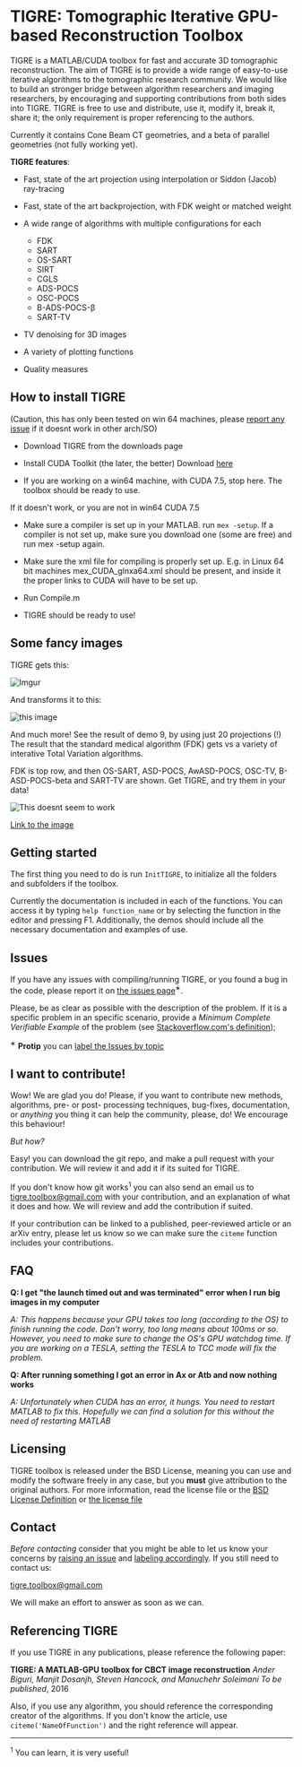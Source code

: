 TIGRE: Tomographic Iterative GPU-based Reconstruction Toolbox
======

TIGRE is a MATLAB/CUDA toolbox for fast and accurate 3D tomographic 
reconstruction. The aim of TIGRE is to provide a wide range of easy-to-use 
iterative algorithms to the tomographic research community. 
We would like to build an stronger bridge between algorithm researchers and
imaging researchers, by encouraging and supporting contributions from both sides into
TIGRE. TIGRE is free to use and distribute, use it, modify it, break it, share it; 
the only requirement is proper referencing to the authors.

Currently it contains Cone Beam CT geometries, and a beta of parallel geometries (not fully working yet). 


**TIGRE features**:

  - Fast, state of the art projection using interpolation or Siddon (Jacob) ray-tracing

  - Fast, state of the art backprojection, with FDK weight or matched weight 

  - A wide range of algorithms with multiple configurations for each 
      - FDK                    
      - SART                    
      - OS-SART                
      - SIRT                   
      - CGLS
      - ADS-POCS               
      - OSC-POCS              
      - B-ADS-POCS-&#946;       
      - SART-TV

  - TV denoising for 3D images

  - A variety of plotting functions

  - Quality measures


## How to install TIGRE

(Caution, this has only been tested on win 64 machines, please [report any 
issue][2] if it doesnt work in other arch/SO)
 
   - Download TIGRE from the downloads page
   
   - Install  CUDA Toolkit (the later, the better)
     Download [here][1]
   
   - If you are working on a win64 machine, with CUDA 7.5, stop here. The
     toolbox should be ready to use.

If it doesn't work, or you are not in win64 CUDA 7.5
   
   - Make sure a compiler is set up in your MATLAB. run `mex -setup`. If a 
     compiler is not set up, make sure you download one (some are free)
     and run mex -setup again.
   
   - Make sure the xml file for compiling is properly set up. E.g. in Linux 64 bit machines
     mex_CUDA_glnxa64.xml should be present, and inside it the proper links to CUDA will have to be set up.

   - Run Compile.m

   - TIGRE should be ready to use!


## Some fancy images

TIGRE gets this:

![Imgur](http://i.imgur.com/ahnFc05.gif?1)

And transforms it to this:

![this image](http://i.imgur.com/NcVEac2.gif?1)
 
And much more! See the result of demo 9, by using just 20 projections (!) The result that the standard medical algorithm (FDK) gets vs a variety of interative Total Variation algorithms. 

FDK is top row, and then OS-SART, ASD-POCS, AwASD-POCS, OSC-TV, B-ASD-POCS-beta and SART-TV are shown. Get TIGRE, and try them in your data!

![This doesnt seem to work](http://i.imgur.com/dnLqo1q.gif)

[Link to the image](http://i.imgur.com/dnLqo1q.gif)



## Getting started


The first thing you need to do is run `InitTIGRE`, to initialize all the 
folders and subfolders if the toolbox.

Currently the documentation is included in each of the functions. You can access it 
by typing `help function_name` or by selecting the function in the editor and pressing F1.
Additionally, the demos should include all the necessary documentation and examples of use.

## Issues

If you have any issues with compiling/running TIGRE, or you found a bug in
the code, please report it on [the issues page][2]<sup>&#8727;</sup>.

Please, be as clear as  possible with the description of the problem.
If it is a specific problem in an specific scenario, provide a *Minimum 
Complete Verifiable Example* of the problem (see [Stackoverflow.com's definition][3]);

<sup>&#8727;</sup> **Protip** you can [label the Issues by topic][4]

## I want to contribute! 

Wow! We are glad you do! Please, if you want to contribute new methods, 
algorithms, pre- or post- processing techniques, bug-fixes, documentation, or
*anything* you thing it can help the community, please, do! We encourage
this behaviour!

*But how?* 

Easy! you can download the git repo, and make a pull request with your 
contribution. We will review it and add it if its suited for TIGRE. 

If you don't know how git
works<sup>1</sup> you can also send an email us to tigre.toolbox@gmail.com 
with your contribution, and an explanation of what it does and how. We will
review and add the contribution if suited.

If your contribution can be linked to a published, peer-reviewed article or
an arXiv entry, please let us know so we can make sure the `citeme` function
includes your contributions.

## FAQ

**Q: I get "the launch timed out and was terminated" error when I run big images
in my computer**

*A: This happens because your GPU takes too long (according to the OS) to finish
running the code. Don't worry, too long means about 100ms or so. However, you need
to make sure to change the OS's GPU watchdog time. 
If you are working on a TESLA, setting the TESLA to TCC mode will fix the problem.*

**Q: After running something I got an error in Ax or Atb and now nothing works**

*A: Unfortunately when CUDA has an error, it hungs. You need to restart MATLAB to fix
this. Hopefully we can find a solution for this without the need of restarting MATLAB*

## Licensing

TIGRE toolbox is released under the BSD License, meaning you can use and modify 
the software freely in any case, but you **must** give attribution to the original authors.
For more information, read the license file or the [BSD License Definition][5] or [the license file][6]

## Contact

*Before contacting* consider that you might be able to let us know your concerns by
[raising an issue][2] and [labeling accordingly][4]. If you still need to contact us:

tigre.toolbox@gmail.com

We will make an effort to answer as soon as we can.

## Referencing TIGRE

If you use TIGRE in any publications, please reference the following paper:

**TIGRE: A MATLAB-GPU toolbox for CBCT image reconstruction**
*Ander Biguri, Manjit Dosanjh, Steven Hancock, and Manuchehr Soleimani*
*To be published*, 2016

Also, if you use any algorithm, you should reference the corresponding creator
of the algorithms. If you don't know the article, use `citeme('NameOfFunction')`
and the right reference will appear.


---

<sup>1</sup> You can learn, it is very useful!


[1]: https://developer.nvidia.com/cuda-downloads
[2]: https://github.com/CERN/TIGRE/issues
[3]: https://stackoverflow.com/help/mcve
[4]: https://help.github.com/articles/applying-labels-to-issues-and-pull-requests/
[5]: http://www.linfo.org/bsdlicense.html
[6]: https://github.com/CERN/TIGRE/license.txt
